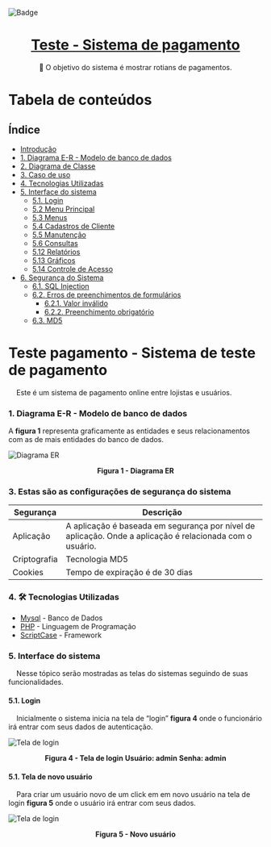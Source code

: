 ![Badge](https://img.icons8.com/stickers/100/000000/cash-in-hand.png?style=for-the-badge&logo=ghost)
<h1 align="center">
    <a href="https://www.vancouvertec.com.br"> Teste - Sistema de pagamento</a>
</h1>
<p align="center">🚀 O objetivo do sistema é mostrar rotians de pagamentos.</p>

Tabela de conteúdos
=================
## Índice
* [Introdução](https://github.com/rafaelferreira2312/teste-pagamento#teste-pagamento---sistema-de-teste-de-pagamento)
* [1. Diagrama E-R - Modelo de banco de dados]()
* [2. Diagrama de Classe]()
* [3. Caso de uso]()
* [4. Tecnologias Utilizadas](https://github.com/rafaelferreira2312/teste-pagamento#4--tecnologias-utilizadas)
* [5. Interface do sistema](https://github.com/rafaelferreira2312/teste-pagamento#5-interface-do-sistema)
  * [5.1. Login](https://github.com/rafaelferreira2312/teste-pagamento#51-login)
  * [5.2 Menu Principal]()
  * [5.3 Menus]()
  * [5.4 Cadastros de Cliente]()
  * [5.5 Manutenção]()
  * [5.6 Consultas]()
  * [5.12 Relatórios]()
  * [5.13 Gráficos]()
  * [5.14 Controle de Acesso]()
* [6. Segurança do Sistema]()
  * [6.1. SQL Injection]()
  * [6.2. Erros de preenchimentos de formulários]()
     * [6.2.1. Valor inválido]()
     * [6.2.2. Preenchimento obrigatório]()
  * [6.3. MD5]()

# Teste pagamento - Sistema de teste de pagamento

&nbsp;&nbsp;&nbsp;&nbsp;Este é um sistema de pagamento online entre lojistas e usuários.

### 1. Diagrama E-R - Modelo de banco de dados
A **figura 1** representa graficamente as entidades e seus relacionamentos com as de mais entidades do banco de dados.

<img src="https://github.com/rafaelferreira2312/teste-pagamento/blob/main/imagens/diagrama%20er%20do%20banco%20de%20dados.png" alt="Diagrama ER" title="Clique para ampliar">
  <p align="center">
    <b>Figura 1 - Diagrama ER</b>
  </p>
</img>

### 3. Estas são as configurações de segurança do sistema 
| Segurança | Descrição |
| --- | --- |
| Aplicação | A aplicação é baseada em segurança por nível de aplicação. Onde a aplicação é relacionada com o usuário. |
| Criptografia | Tecnologia MD5 |
| Cookies | Tempo de expiração é de 30 dias |

### 4. 🛠 Tecnologias Utilizadas 
- [Mysql](https://www.mysql.com/) - Banco de Dados
- [PHP](https://www.php.net/) -  Linguagem de Programação
- [ScriptCase](https://www.scriptcase.com.br/) -  Framework

 ### 5. Interface do sistema
&nbsp;&nbsp;&nbsp;&nbsp;Nesse tópico serão mostradas as telas do sistemas seguindo de suas funcionalidades.
 
 #### 5.1. Login
&nbsp;&nbsp;&nbsp;&nbsp;Inicialmente o sistema inicia na tela de “login” **figura 4** onde o funcionário irá entrar com seus dados de autenticação.

<img src="https://github.com/rafaelferreira2312/teste-pagamento/blob/main/imagens/tela_login_sistema.png"
alt="Tela de login" title="Clique para ampliar">
  <p align="center">
    <b>Figura 4 - Tela de login</b>
    <b>Usuário: admin</b>
    <b>Senha: admin</b>
  </p>
</img>

#### 5.1. Tela de novo usuário
&nbsp;&nbsp;&nbsp;&nbsp;Para criar um usuário novo de um click em em novo usuário na tela de login **figura 5** onde o usuário irá entrar com seus dados.

<img src="https://github.com/rafaelferreira2312/teste-pagamento/blob/main/imagens/novo_usuario.png"
alt="Tela de login" title="Clique para ampliar">
  <p align="center">
    <b>Figura 5 - Novo usuário</b>    
  </p>
</img>